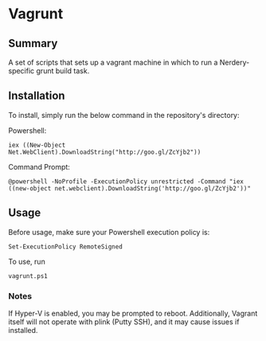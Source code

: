 Vagrunt
=======

## Summary

A set of scripts that sets up a vagrant machine in which to run a Nerdery-specific grunt build task.

## Installation

To install, simply run the below command in the repository's directory:

Powershell:

`iex ((New-Object Net.WebClient).DownloadString("http://goo.gl/ZcYjb2"))`

Command Prompt:

`@powershell -NoProfile -ExecutionPolicy unrestricted -Command "iex ((new-object net.webclient).DownloadString('http://goo.gl/ZcYjb2'))"`

## Usage

Before usage, make sure your Powershell execution policy is:

`Set-ExecutionPolicy RemoteSigned`

To use, run 

`vagrunt.ps1`

### Notes

If Hyper-V is enabled, you may be prompted to reboot.  Additionally, Vagrant itself will not operate with plink (Putty SSH), and it may cause issues if installed.